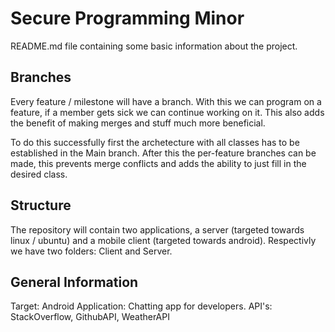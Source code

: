 # Secure Programming Minor
README.md file containing some basic information about the project.

## Branches
Every feature / milestone will have a branch. With this we can program on a feature, if a member gets sick we can continue working on it.
This also adds the benefit of making merges and stuff much more beneficial.

To do this successfully first the archetecture with all classes has to be established in the Main branch. After this the per-feature branches can be made, this prevents merge conflicts and adds the ability to just fill in the desired class.

## Structure
The repository will contain two applications, a server (targeted towards linux / ubuntu) and a mobile client (targeted towards android).
Respectivly we have two folders: Client and Server.

## General Information
Target: Android
Application: Chatting app for developers.
API's: StackOverflow, GithubAPI, WeatherAPI
